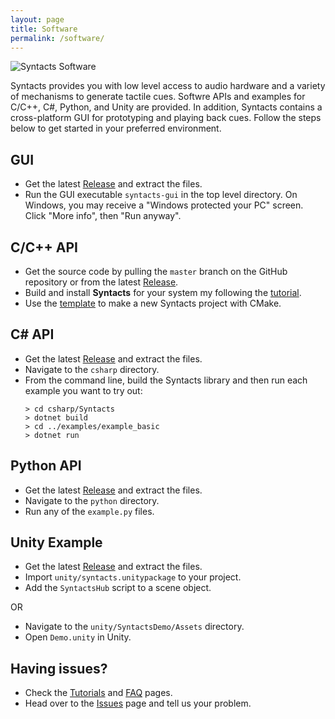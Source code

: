 ```yaml
---
layout: page
title: Software
permalink: /software/
---
```


![Syntacts Software](https://raw.githubusercontent.com/wiki/mahilab/Syntacts/images/software_no_text.png)

Syntacts provides you with low level access to audio hardware and a variety of mechanisms to generate tactile cues. Softwre APIs and examples for C/C++, C#, Python, and Unity are provided. In addition, Syntacts contains a cross-platform GUI for prototyping and playing back cues. Follow the steps below to get started in your preferred environment.

## GUI
- Get the latest [Release](https://github.com/mahilab/Syntacts/releases) and extract the files.
- Run the GUI executable `syntacts-gui` in the top level directory. On Windows, you may receive a "Windows protected your PC" screen. Click "More info", then "Run anyway".

## C/C++ API
- Get the source code by pulling the `master` branch on the GitHub repository or from the latest [Release](https://github.com/mahilab/Syntacts/releases). 
- Build and install **Syntacts** for your system my following the [tutorial](build.md).
- Use the [template](https://github.com/mahilab/Syntacts/tree/master/template) to make a new Syntacts project with CMake.

## C# API
- Get the latest [Release](https://github.com/mahilab/Syntacts/releases) and extract the files.
- Navigate to the `csharp` directory.
- From the command line, build the Syntacts library and then run each example you want to try out:
  ```shell
  > cd csharp/Syntacts
  > dotnet build
  > cd ../examples/example_basic
  > dotnet run
  ```
    
## Python API
- Get the latest [Release](https://github.com/mahilab/Syntacts/releases) and extract the files.
- Navigate to the `python` directory.
- Run any of the `example.py` files.

## Unity Example
- Get the latest [Release](https://github.com/mahilab/Syntacts/releases) and extract the files.
- Import `unity/syntacts.unitypackage` to your project.
- Add the `SyntactsHub` script to a scene object.

OR

- Navigate to the `unity/SyntactsDemo/Assets` directory.
- Open `Demo.unity` in Unity.

## Having issues?
- Check the [Tutorials](tutorials.md) and [FAQ](faq.md) pages.
- Head over to the [Issues](https://github.com/mahilab/Syntacts/issues) page and tell us your problem.

